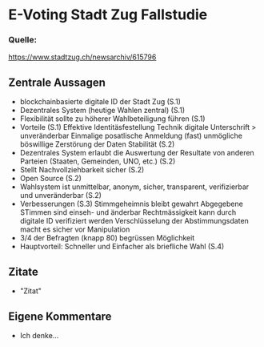 # E-Voting Stadt Zug Fallstudie

### Quelle:
https://www.stadtzug.ch/newsarchiv/615796

## Zentrale Aussagen
- blockchainbasierte digitale ID der Stadt Zug (S.1)
- Dezentrales System (heutige Wahlen zentral) (S.1)
- Flexibilität sollte zu höherer Wahlbeteiligung führen (S.1)
- Vorteile (S.1)
Effektive Identitäsfestellung
Technik digitale Unterschrift > unveränderbar
Einmalige posatlische Anmeldung
(fast) unmögliche böswillige Zerstörung der Daten
Stabilität (S.2)
- Dezentrales System erlaubt die Auswertung der Resultate von anderen Parteien (Staaten, Gemeinden, UNO, etc.) (S.2)
- Stellt Nachvollziehbarkeit sicher (S.2)
- Open Source (S.2)
- Wahlsystem ist unmittelbar, anonym, sicher, transparent, verifizierbar und unveränderbar (S.2)
- Verbesserungen (S.3)
Stimmgeheimnis bleibt gewahrt
Abgegebene STimmen sind einseh- und änderbar
Rechtmässigkeit kann durch digitale ID verifiziert werden
Verschlüsselung der Abstimmungsdaten macht es sicher vor Manipulation
- 3/4 der Befragten (knapp 80) begrüssen Möglichkeit
- Hauptvorteil: Schneller und Einfacher als briefliche Wahl (S.4)

## Zitate
- "Zitat"

## Eigene Kommentare
- Ich denke...